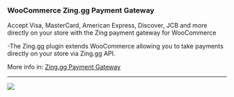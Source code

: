 ### WooCommerce Zing.gg Payment Gateway

Accept Visa, MasterCard, American Express, Discover, JCB and more directly on your store with the Zing payment gateway for WooCommerce

-The Zing.gg plugin extends WooCommerce allowing you to take payments directly on your store via Zing.gg API.

More info in: [Zing.gg Payment Gateway](https://www.zing.gg "Zing.gg Payment Gateway")


------------


[![](https://zing.gg/packs/media/images/public_pages/brand/zing-gg-dark-dd6352061e7352dc10446cb557312946.svg)](https://www.zing.gg "![](https://zing.gg/packs/media/images/public_pages/brand/zing-gg-dark-dd6352061e7352dc10446cb557312946.svg)")
